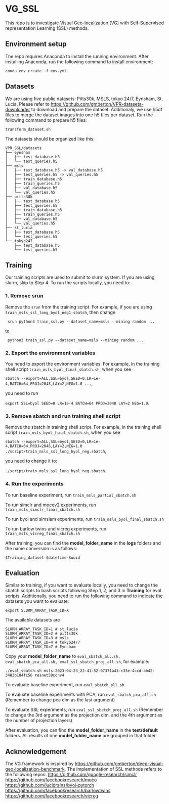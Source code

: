# VG_SSL

This repo is to investigate Visual Geo-localization (VG) with Self-Supervised representation Learning (SSL) methods.

## Environment setup
The repo requires Anaconda to install the running environment. After installing Anaconda, run the following command to install environment:
```
conda env create -f env.yml
```

## Datasets
We are using five public datasets: Pitts30k, MSLS, tokyo 24/7, Eynsham, St. Lucia. Please refer to https://github.com/gmberton/VPR-datasets-downloader to download and prepare the dataset.
Additionaly, we use h5df files to merge the dataset images into one h5 files per dataset. Run the following command to prepare h5 files:
```
transform_dataset.sh
```
The datasets should be organized like this:
```
VPR_SSL/datasets
├── eynsham
│   ├── test_database.h5
│   └── test_queries.h5
├── msls
│   ├── test_database.h5 -> val_database.h5
│   ├── test_queries.h5 -> val_queries.h5
│   ├── train_database.h5
│   ├── train_queries.h5
│   ├── val_database.h5
│   └── val_queries.h5
├── pitts30k
│   ├── test_database.h5
│   ├── test_queries.h5
│   ├── train_database.h5
│   ├── train_queries.h5
│   ├── val_database.h5
│   └── val_queries.h5
├── st_lucia
│   ├── test_database.h5
│   └── test_queries.h5
└── tokyo247
    ├── test_database.h5
    └── test_queries.h5
```

## Training
Our training scripts are used to submit to slurm system. If you are using slurm, skip to Step 4. To run the scripts locally, you need to: 
### 1. Remove srun
Remove the ```srun``` from the training script. For example, if you are using ```train_msls_ssl_long_byol_neg1.sbatch```, then change 

``` srun python3 train_ssl.py --dataset_name=msls --mining random ...``` 

to 

``` python3 train_ssl.py --dataset_name=msls --mining random ...``` 

### 2. Export the environment variables
You need to export the environment variables. For example, in the training shell script ```train_msls_byol_final_sbatch.sh```, when you see 

```sbatch --export=ALL,SSL=byol,SEED=0,LR=1e-4,BATCH=64,PROJ=2048,LAY=2,NEG=1.0 ...```,

you need to run

```export SSL=byol SEED=0 LR=1e-4 BATCH=64 PROJ=2048 LAY=2 NEG=1.0```.

### 3. Remove sbatch and run training shell script

Remove the sbatch in training shell script. For example, in the training shell script ```train_msls_byol_final_sbatch.sh```, when you see 

```sbatch --export=ALL,SSL=byol,SEED=0,LR=1e-4,BATCH=64,PROJ=2048,LAY=2,NEG=1.0 ./script/train_msls_ssl_long_byol_neg.sbatch```,

you need to change it to:

```./script/train_msls_ssl_long_byol_neg.sbatch```.

### 4. Run the experiments

To run baseline experiment, run ```train_msls_partial_sbatch.sh``` 

To run simclr and mocov2 experiments, run ```train_msls_simclr_final_sbatch.sh``` 

To run byol and simsiam experiments, run ```train_msls_byol_final_sbatch.sh``` 

To run barlow twins and vicreg experiments, run ```train_msls_vicreg_final_sbatch.sh``` 
 
After training, you can find the **model_folder_name** in the **logs** folders and the name conversion is as follows:

```
$Training_dataset-$datetime-$uuid
```

## Evaluation
Similar to training, if you want to evaluate locally, you need to change the sbatch scripts to bash scripts following Step 1, 2, and 3 in **Training** for eval scripts. Additionally, you need to run the following command to indicate the datasets you want to evaluate:

``` export SLURM_ARRAY_TASK_ID=X ```

The available datasets are

```
SLURM_ARRAY_TASK_ID=1 # st_lucia
SLURM_ARRAY_TASK_ID=2 # pitts30k
SLURM_ARRAY_TASK_ID=3 # msls
SLURM_ARRAY_TASK_ID=4 # tokyo24/7 
SLURM_ARRAY_TASK_ID=7 # Eynsham
```

Copy your **model_folder_name** to ```eval_sbatch_all.sh, eval_sbatch_pca_all.sh, eval_ssl_sbatch_proj_all.sh```, for example:

```
./eval_sbatch.sh msls-2023-04-23_22-41-52-97371a43-c35e-4ccd-ab42-3483b184fc56 resnet50conv4
```

To evaluate baseline experiment, run ```eval_sbatch_all.sh``` 

To evaluate baseline experiments with PCA, run ```eval_sbatch_pca_all.sh``` (Remember to change pca dim as the last argument)

To evaluate SSL experiments, run ```eval_ssl_sbatch_proj_all.sh```  (Remember to change the 3rd argument as the projection dim, and the 4th argument as the number of projection layers)

After evaluation, you can find the **model_folder_name** in the **test/default** folders. All results of one **model_folder_name** are grouped in that folder.

## Acknowledgement
The VG framework is inspired by https://github.com/gmberton/deep-visual-geo-localization-benchmark.
The implementation of SSL methods refers to the following repos:
https://github.com/google-research/simclr
https://github.com/facebookresearch/moco
https://github.com/lucidrains/byol-pytorch
https://github.com/facebookresearch/barlowtwins
https://github.com/facebookresearch/vicreg

